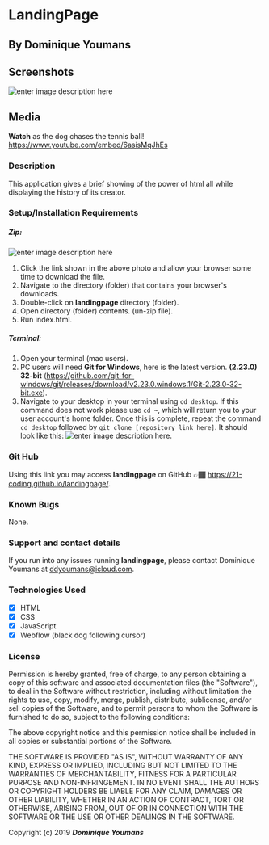 # LandingPage

## By **Dominique Youmans**

## Screenshots
![enter image description here](https://lh3.googleusercontent.com/iL2PUHSpte2gWNVdy5EoAv2m4MgBmZN-SfHMNAvoGNLIrP1wBw-hL5WRtFT4sIvNef-S2G5stCg=s900)

## Media
**Watch** as the dog chases the tennis ball! https://www.youtube.com/embed/6asisMqJhEs

### Description

This application gives a brief showing of the power of html all while displaying the history of its creator.




### Setup/Installation Requirements
##### Zip:
![enter image description here](https://lh3.googleusercontent.com/Pg6oODU_Img63CYp_9o5a3pSDCHpcp_g9HouHiOeTiJyHu4oHIX5iVy4uRuruJjrl9X6VKZefJg=s1000 "read")
 1. Click the link shown in the above photo and allow your browser some time to download the file.
 2. Navigate to the directory (folder) that contains your browser's downloads.
 3. Double-click on **landingpage** directory (folder).
 4. Open directory (folder) contents. (un-zip file).  
 5. Run index.html.

##### Terminal:

 1.  Open your terminal (mac users).
 2. PC users will need **Git for Windows**, here is the latest version.   **(**2.23.0**) **32-bit**** (https://github.com/git-for-windows/git/releases/download/v2.23.0.windows.1/Git-2.23.0-32-bit.exe).
 3. Navigate to your desktop in your terminal using `cd desktop`.  If this command does not work please use `cd ~`, which will return you to your user account's home folder.  Once this is complete, repeat the command `cd desktop` followed by `git clone [repository link here]`.  It should look like this: ![enter image description
    here](https://lh3.googleusercontent.com/S4CjnmthQkXNYUYngswooRvBCvOOdt0KjUTjSQOnJT4V1VrKJslfhAdqBHDHCet1mj87WXA4CAg=s1500).



### Git Hub

Using this link you may access **landingpage** on GitHub 👉🏾 https://21-coding.github.io/landingpage/.

### Known Bugs

None.

### Support and contact details

If you run into any issues running **landingpage**, please contact Dominique Youmans at ddyoumans@icloud.com.

### Technologies Used

 - [x] HTML
 - [x] CSS
 - [x] JavaScript
 - [x] Webflow (black dog following cursor)

### License

Permission is hereby granted, free of charge, to any person obtaining a copy of this software and associated documentation files (the "Software"), to deal in the Software without restriction, including without limitation the rights to use, copy, modify, merge, publish, distribute, sublicense, and/or sell copies of the Software, and to permit persons to whom the Software is furnished to do so, subject to the following conditions:

The above copyright notice and this permission notice shall be included in all copies or substantial portions of the Software.

THE SOFTWARE IS PROVIDED "AS IS", WITHOUT WARRANTY OF ANY KIND, EXPRESS OR IMPLIED, INCLUDING BUT NOT LIMITED TO THE WARRANTIES OF MERCHANTABILITY, FITNESS FOR A PARTICULAR PURPOSE AND NON-INFRINGEMENT. IN NO EVENT SHALL THE AUTHORS OR COPYRIGHT HOLDERS BE LIABLE FOR ANY CLAIM, DAMAGES OR OTHER LIABILITY, WHETHER IN AN ACTION OF CONTRACT, TORT OR OTHERWISE, ARISING FROM, OUT OF OR IN CONNECTION WITH THE SOFTWARE OR THE USE OR OTHER DEALINGS IN THE SOFTWARE.

Copyright (c) 2019 **_Dominique Youmans_**
